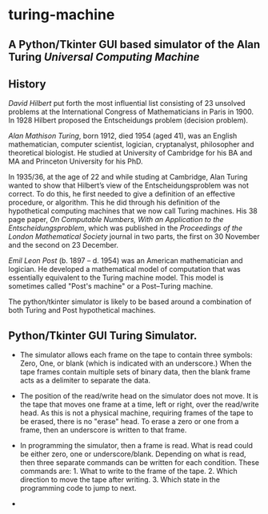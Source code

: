 # turing-machine

## A Python/Tkinter GUI based simulator of the Alan Turing *Universal Computing Machine*

## History

*David Hilbert* put forth the most influential list consisting of 23 unsolved problems at the International Congress of Mathematicians in Paris in 1900. In 1928 Hilbert proposed the Entscheidungs problem (decision problem). 

*Alan Mathison Turing*, born 1912, died 1954 (aged 41), was an English mathematician, computer scientist, logician, cryptanalyst, philosopher and theoretical biologist. He studied at University of Cambridge for his BA and MA and Princeton University for his PhD. 

In 1935/36, at the age of 22 and while studing at Cambridge, Alan Turing wanted to show that Hilbert’s view of the Entscheidungsproblem was not correct. To do this, he first needed to give a definition of an effective procedure, or algorithm. This he did through his definition of the hypothetical computing machines that we now call Turing machines. His 38 page paper, *On Computable Numbers, With an Application to the Entscheidungsproblem*, which was published in the *Proceedings of the London Mathematical Society* journal in two parts, the first on 30 November and the second on 23 December.

*Emil Leon Post* (b. 1897 – d. 1954) was an American mathematician and logician. He developed a mathematical model of computation that was essentially equivalent to the Turing machine model. This model is sometimes called "Post's machine" or a Post–Turing machine.

The python/tkinter simulator is likely to be based around a combination of both Turing and Post hypothetical machines.

## Python/Tkinter GUI Turing Simulator.

* The simulator allows each frame on the tape to contain three symbols: Zero, One, or blank (which is indicated with an underscore.) When the tape frames contain multiple sets of binary data, then the blank frame acts as a delimiter to separate the data.

* The position of the read/write head on the simulator does not move. It is the tape that moves one frame at a time, left or right, over the read/write head. As this is not a physical machine, requiring frames of the tape to be erased, there is no "erase" head. To erase a zero or one from a frame, then an underscore is written to that frame.

* In programming the simulator, then a frame is read. What is read could be either zero, one or underscore/blank. Depending on what is read, then three separate commands can be written for each condition. These commands are: 1. What to write to the frame of the tape. 2. Which direction to move the tape after writing. 3. Which state in the programming code to jump to next.


* 
